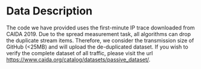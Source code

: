 # Data Description
The code we have provided uses the first-minute IP trace downloaded from CAIDA 2019. Due to the spread measurement task, all algorithms can drop the duplicate stream items. Therefore, we consider the transmission size of GitHub (<25MB) and will upload the de-duplicated dataset. If you wish to verify the complete dataset of all traffic, please visit the url https://www.caida.org/catalog/datasets/passive_dataset/.
